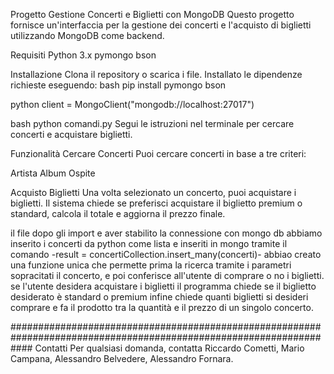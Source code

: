 Progetto Gestione Concerti e Biglietti con MongoDB
Questo progetto fornisce un'interfaccia per la gestione dei concerti e l'acquisto di biglietti utilizzando MongoDB come backend.

Requisiti
Python 3.x
pymongo
bson


Installazione
Clona il repository o scarica i file.
Installato le dipendenze richieste eseguendo:
bash
pip install pymongo bson


python
client = MongoClient("mongodb://localhost:27017")

bash
python comandi.py
Segui le istruzioni nel terminale per cercare concerti e acquistare biglietti.

Funzionalità
Cercare Concerti
Puoi cercare concerti in base a tre criteri:

Artista
Album
Ospite

Acquisto Biglietti
Una volta selezionato un concerto, puoi acquistare i biglietti. Il sistema chiede se preferisci acquistare il biglietto premium o standard, calcola il totale e aggiorna il prezzo finale.


il file
dopo gli import e aver stabilito la connessione con mongo db
abbiamo inserito i concerti da python come lista e inseriti in mongo tramite il comando
-result = concertiCollection.insert_many(concerti)-
abbiao creato una funzione unica che permette prima la ricerca tramite i parametri sopracitati il concerto, 
e poi conferisce all'utente di comprare o no i biglietti.
se l'utente desidera acquistare i biglietti il programma chiede se il biglietto desiderato è standard o premium
infine chiede quanti biglietti si desideri comprare e fa il prodotto tra la quantità e il prezzo di un singolo concerto.

####################################################################################################################
Contatti
Per qualsiasi domanda, contatta Riccardo Cometti, Mario Campana, Alessandro Belvedere, Alessandro Fornara.
